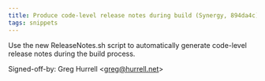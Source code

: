 ```yaml
---
title: Produce code-level release notes during build (Synergy, 894da4c)
tags: snippets
---
```


Use the new ReleaseNotes.sh script to automatically generate code-level release notes during the build process.

Signed-off-by: Greg Hurrell &lt;greg@hurrell.net&gt;
